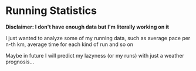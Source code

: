 # Running Statistics

**Disclaimer: I don't have enough data but I'm literally working on it**

I just wanted to analyze some of my running data, such as average pace per n-th km, average time for each kind of run and so on

Maybe in future I will predict my lazyness (or my runs) with just a weather prognosis...
